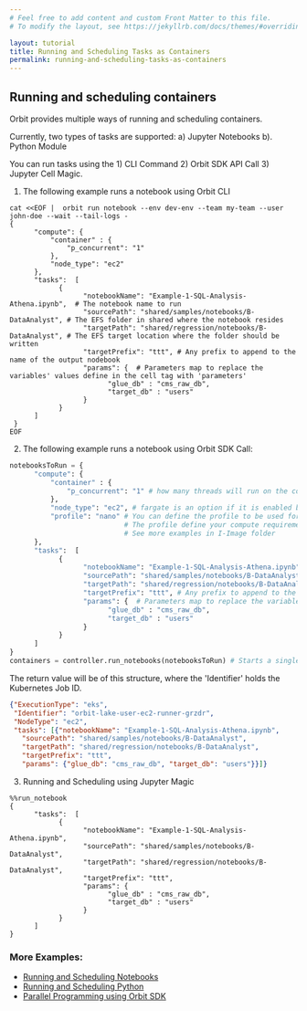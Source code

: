 ```yaml
---
# Feel free to add content and custom Front Matter to this file.
# To modify the layout, see https://jekyllrb.com/docs/themes/#overriding-theme-defaults

layout: tutorial
title: Running and Scheduling Tasks as Containers
permalink: running-and-scheduling-tasks-as-containers
---
```


## Running and scheduling containers

Orbit provides multiple ways of running and scheduling containers.

Currently, two types of tasks are supported: a) Jupyter Notebooks b). Python Module

You can run tasks using the 1) CLI Command 2) Orbit SDK API Call 3) Jupyter Cell Magic.  

1. The following example runs a notebook using Orbit CLI

```shell
cat <<EOF |  orbit run notebook --env dev-env --team my-team --user john-doe --wait --tail-logs -
{
      "compute": {
          "container" : {
              "p_concurrent": "1"
          },
          "node_type": "ec2"
      },
      "tasks":  [
            {
                  "notebookName": "Example-1-SQL-Analysis-Athena.ipynb",  # The notebook name to run
                  "sourcePath": "shared/samples/notebooks/B-DataAnalyst", # The EFS folder in shared where the notebook resides
                  "targetPath": "shared/regression/notebooks/B-DataAnalyst", # The EFS target location where the folder should be written
                  "targetPrefix": "ttt", # Any prefix to append to the name of the output nodebook
                  "params": {  # Parameters map to replace the variables' values define in the cell tag with 'parameters'
                        "glue_db" : "cms_raw_db",
                        "target_db" : "users"
                  }      
            }
      ]  
 }
EOF
```

2.  The following example runs a notebook using Orbit SDK Call:

```python
notebooksToRun = {
      "compute": {
          "container" : {
              "p_concurrent": "1" # how many threads will run on the container to execucte tasks
          },
          "node_type": "ec2", # fargate is an option if it is enabled by your orbit team deployment
          "profile": "nano" # You can define the profile to be used for the container.  
                            # The profile define your compute requirements as well as the image the container use.
                            # See more examples in I-Image folder
      },
      "tasks":  [
            {
                  "notebookName": "Example-1-SQL-Analysis-Athena.ipynb",  # The notebook name to run
                  "sourcePath": "shared/samples/notebooks/B-DataAnalyst", # The EFS folder in shared where the notebook resides
                  "targetPath": "shared/regression/notebooks/B-DataAnalyst", # The EFS target location where the folder should be written
                  "targetPrefix": "ttt", # Any prefix to append to the name of the output nodebook
                  "params": {  # Parameters map to replace the variables' values define in the cell tag with 'parameters'
                        "glue_db" : "cms_raw_db",
                        "target_db" : "users"
                  }      
            }
      ]  
}
containers = controller.run_notebooks(notebooksToRun) # Starts a single container to execute give task
```

The return value will be of this structure, where the 'Identifier' holds the Kubernetes Job ID.
```json
{"ExecutionType": "eks",
 "Identifier": "orbit-lake-user-ec2-runner-grzdr",
 "NodeType": "ec2",
 "tasks": [{"notebookName": "Example-1-SQL-Analysis-Athena.ipynb",
   "sourcePath": "shared/samples/notebooks/B-DataAnalyst",
   "targetPath": "shared/regression/notebooks/B-DataAnalyst",
   "targetPrefix": "ttt",
   "params": {"glue_db": "cms_raw_db", "target_db": "users"}}]}
```

3. Running and Scheduling using Jupyter Magic

```jupyter
%%run_notebook
{    
      "tasks":  [
            {
                  "notebookName": "Example-1-SQL-Analysis-Athena.ipynb",
                  "sourcePath": "shared/samples/notebooks/B-DataAnalyst",
                  "targetPath": "shared/regression/notebooks/B-DataAnalyst",
                  "targetPrefix": "ttt",
                  "params": {
                        "glue_db" : "cms_raw_db",
                        "target_db" : "users"
                  }      
            }
      ]  
}
```


### More Examples:
-  [Running and Scheduling Notebooks](https://nbviewer.jupyter.org/github/awslabs/aws-orbit-workbench/blob/main/samples/notebooks/B-DataAnalyst/Example-8-SDK-Controller-Sched.ipynb)
-  [Running and Scheduling Python](tbd)
-  [Parallel Programming using Orbit SDK](tbd)
